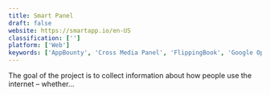 ```yaml
---
title: Smart Panel
draft: false 
website: https://smartapp.io/en-US
classification: ['']
platform: ['Web']
keywords: ['AppBounty', 'Cross Media Panel', 'FlippingBook', 'Google Opinion Rewards', 'MadCap Flare', 'MileUp', 'PUB HTML5', 'Quick Thoughts', 'Receipt Hog', 'Slidejoy']
---
```

The goal of the project is to collect information about how people use the internet – whether...